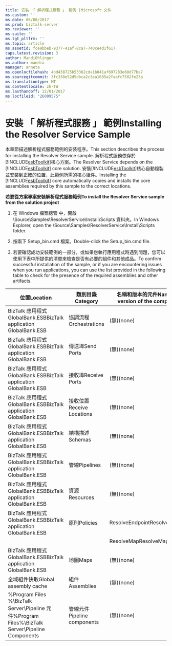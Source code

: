 ```yaml
---
title: 安裝 「 解析程式服務 」 範例 |Microsoft 文件
ms.custom: ''
ms.date: 06/08/2017
ms.prod: biztalk-server
ms.reviewer: ''
ms.suite: ''
ms.tgt_pltfrm: ''
ms.topic: article
ms.assetid: fce9bbeb-9377-41af-8ca7-740ce4d1f617
caps.latest.revision: 3
author: MandiOhlinger
ms.author: mandia
manager: anneta
ms.openlocfilehash: 4bd438725b53362cda1b041af697283e68d77ba7
ms.sourcegitcommit: 3fc338e52d5dbca2c3ea1685a2faafc7582fe23a
ms.translationtype: MT
ms.contentlocale: zh-TW
ms.lasthandoff: 12/01/2017
ms.locfileid: "26009575"
---
```

# <a name="installing-the-resolver-service-sample"></a><span data-ttu-id="f111a-102">安裝 「 解析程式服務 」 範例</span><span class="sxs-lookup"><span data-stu-id="f111a-102">Installing the Resolver Service Sample</span></span>
<span data-ttu-id="f111a-103">本章節描述解析程式服務範例的安裝程序。</span><span class="sxs-lookup"><span data-stu-id="f111a-103">This section describes the process for installing the Resolver Service sample.</span></span> <span data-ttu-id="f111a-104">解析程式服務依存於[!INCLUDE[esbToolkit](../includes/esbtoolkit-md.md)]核心方案。</span><span class="sxs-lookup"><span data-stu-id="f111a-104">The Resolver Service depends on the [!INCLUDE[esbToolkit](../includes/esbtoolkit-md.md)] core solution.</span></span> <span data-ttu-id="f111a-105">安裝[!INCLUDE[esbToolkit](../includes/esbtoolkit-md.md)]核心自動複製並安裝到正確的位置，此範例所需的核心組件。</span><span class="sxs-lookup"><span data-stu-id="f111a-105">Installing the [!INCLUDE[esbToolkit](../includes/esbtoolkit-md.md)] core automatically copies and installs the core assemblies required by this sample to the correct locations.</span></span>  
  
 <span data-ttu-id="f111a-106">**若要從方案專案安裝解析程式服務範例**</span><span class="sxs-lookup"><span data-stu-id="f111a-106">**To install the Resolver Service sample from the solution project**</span></span>  
  
1.  <span data-ttu-id="f111a-107">在 Windows 檔案總管 中，開啟 \Source\Samples\ResolverService\Install\Scripts 資料夾。</span><span class="sxs-lookup"><span data-stu-id="f111a-107">In Windows Explorer, open the \Source\Samples\ResolverService\Install\Scripts folder.</span></span>  
  
2.  <span data-ttu-id="f111a-108">按兩下 Setup_bin.cmd 檔案。</span><span class="sxs-lookup"><span data-stu-id="f111a-108">Double-click the Setup_bin.cmd file.</span></span>  
  
3.  <span data-ttu-id="f111a-109">若要確認成功安裝範例的一部分，或如果您執行應用程式時遇到問題，您可以使用下表中所提供的清單來檢查是否有必要的組件和其他成品。</span><span class="sxs-lookup"><span data-stu-id="f111a-109">To confirm successful installation of the sample, or if you are encountering issues when you run applications, you can use the list provided in the following table to check for the presence of the required assemblies and other artifacts.</span></span>  
  
|<span data-ttu-id="f111a-110">位置</span><span class="sxs-lookup"><span data-stu-id="f111a-110">Location</span></span>|<span data-ttu-id="f111a-111">類別目錄</span><span class="sxs-lookup"><span data-stu-id="f111a-111">Category</span></span>|<span data-ttu-id="f111a-112">名稱和版本的元件</span><span class="sxs-lookup"><span data-stu-id="f111a-112">Name and version of the component</span></span>|  
|--------------|--------------|---------------------------------------|  
|<span data-ttu-id="f111a-113">BizTalk 應用程式 GlobalBank.ESB</span><span class="sxs-lookup"><span data-stu-id="f111a-113">BizTalk application GlobalBank.ESB</span></span>|<span data-ttu-id="f111a-114">協調流程</span><span class="sxs-lookup"><span data-stu-id="f111a-114">Orchestrations</span></span>|<span data-ttu-id="f111a-115">(無)</span><span class="sxs-lookup"><span data-stu-id="f111a-115">(none)</span></span>|  
|<span data-ttu-id="f111a-116">BizTalk 應用程式 GlobalBank.ESB</span><span class="sxs-lookup"><span data-stu-id="f111a-116">BizTalk application GlobalBank.ESB</span></span>|<span data-ttu-id="f111a-117">傳送埠</span><span class="sxs-lookup"><span data-stu-id="f111a-117">Send Ports</span></span>|<span data-ttu-id="f111a-118">(無)</span><span class="sxs-lookup"><span data-stu-id="f111a-118">(none)</span></span>|  
|<span data-ttu-id="f111a-119">BizTalk 應用程式 GlobalBank.ESB</span><span class="sxs-lookup"><span data-stu-id="f111a-119">BizTalk application GlobalBank.ESB</span></span>|<span data-ttu-id="f111a-120">接收埠</span><span class="sxs-lookup"><span data-stu-id="f111a-120">Receive Ports</span></span>|<span data-ttu-id="f111a-121">(無)</span><span class="sxs-lookup"><span data-stu-id="f111a-121">(none)</span></span>|  
|<span data-ttu-id="f111a-122">BizTalk 應用程式 GlobalBank.ESB</span><span class="sxs-lookup"><span data-stu-id="f111a-122">BizTalk application GlobalBank.ESB</span></span>|<span data-ttu-id="f111a-123">接收位置</span><span class="sxs-lookup"><span data-stu-id="f111a-123">Receive Locations</span></span>|<span data-ttu-id="f111a-124">(無)</span><span class="sxs-lookup"><span data-stu-id="f111a-124">(none)</span></span>|  
|<span data-ttu-id="f111a-125">BizTalk 應用程式 GlobalBank.ESB</span><span class="sxs-lookup"><span data-stu-id="f111a-125">BizTalk application GlobalBank.ESB</span></span>|<span data-ttu-id="f111a-126">結構描述</span><span class="sxs-lookup"><span data-stu-id="f111a-126">Schemas</span></span>|<span data-ttu-id="f111a-127">(無)</span><span class="sxs-lookup"><span data-stu-id="f111a-127">(none)</span></span>|  
|<span data-ttu-id="f111a-128">BizTalk 應用程式 GlobalBank.ESB</span><span class="sxs-lookup"><span data-stu-id="f111a-128">BizTalk application GlobalBank.ESB</span></span>|<span data-ttu-id="f111a-129">管線</span><span class="sxs-lookup"><span data-stu-id="f111a-129">Pipelines</span></span>|<span data-ttu-id="f111a-130">(無)</span><span class="sxs-lookup"><span data-stu-id="f111a-130">(none)</span></span>|  
|<span data-ttu-id="f111a-131">BizTalk 應用程式 GlobalBank.ESB</span><span class="sxs-lookup"><span data-stu-id="f111a-131">BizTalk application GlobalBank.ESB</span></span>|<span data-ttu-id="f111a-132">資源</span><span class="sxs-lookup"><span data-stu-id="f111a-132">Resources</span></span>|<span data-ttu-id="f111a-133">(無)</span><span class="sxs-lookup"><span data-stu-id="f111a-133">(none)</span></span>|  
|<span data-ttu-id="f111a-134">BizTalk 應用程式 GlobalBank.ESB</span><span class="sxs-lookup"><span data-stu-id="f111a-134">BizTalk application GlobalBank.ESB</span></span>|<span data-ttu-id="f111a-135">原則</span><span class="sxs-lookup"><span data-stu-id="f111a-135">Policies</span></span>|<span data-ttu-id="f111a-136">ResolveEndpoint</span><span class="sxs-lookup"><span data-stu-id="f111a-136">ResolveEndpoint</span></span>|  
|||<span data-ttu-id="f111a-137">ResolveMap</span><span class="sxs-lookup"><span data-stu-id="f111a-137">ResolveMap</span></span>|  
|<span data-ttu-id="f111a-138">BizTalk 應用程式 GlobalBank.ESB</span><span class="sxs-lookup"><span data-stu-id="f111a-138">BizTalk application GlobalBank.ESB</span></span>|<span data-ttu-id="f111a-139">地圖</span><span class="sxs-lookup"><span data-stu-id="f111a-139">Maps</span></span>|<span data-ttu-id="f111a-140">(無)</span><span class="sxs-lookup"><span data-stu-id="f111a-140">(none)</span></span>|  
|<span data-ttu-id="f111a-141">全域組件快取</span><span class="sxs-lookup"><span data-stu-id="f111a-141">Global assembly cache</span></span>|<span data-ttu-id="f111a-142">組件</span><span class="sxs-lookup"><span data-stu-id="f111a-142">Assemblies</span></span>|<span data-ttu-id="f111a-143">(無)</span><span class="sxs-lookup"><span data-stu-id="f111a-143">(none)</span></span>|  
|<span data-ttu-id="f111a-144">%Program Files %\\BizTalk Server\Pipeline 元件</span><span class="sxs-lookup"><span data-stu-id="f111a-144">%Program Files%\\BizTalk Server\Pipeline Components</span></span>|<span data-ttu-id="f111a-145">管線元件</span><span class="sxs-lookup"><span data-stu-id="f111a-145">Pipeline components</span></span>|<span data-ttu-id="f111a-146">(無)</span><span class="sxs-lookup"><span data-stu-id="f111a-146">(none)</span></span>|
